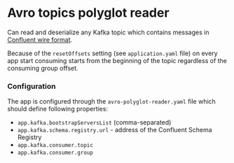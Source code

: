 # Avro topics polyglot reader

Can read and deserialize any Kafka topic
which contains messages in [Confluent wire format](https://docs.confluent.io/platform/current/schema-registry/fundamentals/serdes-develop/index.html#wire-format).  

Because of the `resetOffsets` setting (see `application.yaml` file)
on every app start consuming starts from the beginning of the topic regardless of the consuming group offset.

### Configuration

The app is configured through the `avro-polyglot-reader.yaml` file which should define following properties:
* `app.kafka.bootstrapServersList` (comma-separated)
* `app.kafka.schema.registry.url` - address of the Confluent Schema Registry
* `app.kafka.consumer.topic`
* `app.kafka.consumer.group`
